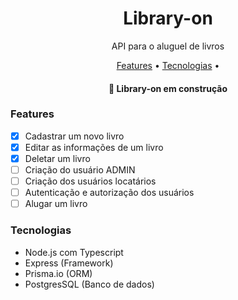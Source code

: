<h1 align="center">Library-on</h1>
<p align="center">API para o aluguel de livros</p>

<p align="center">
 <a href="#features">Features</a> • 
 <a href="#tecnologias">Tecnologias</a> • 
</p>

<h4 align="center"> 
	🚧 Library-on em construção
</h4>

### Features

- [x] Cadastrar um novo livro
- [x] Editar as informações de um livro
- [x] Deletar um livro
- [ ] Criação do usuário ADMIN
- [ ] Criação dos usuários locatários
- [ ] Autenticação e autorização dos usuários
- [ ] Alugar um livro

### Tecnologias

- Node.js com Typescript
- Express (Framework)
- Prisma.io (ORM)
- PostgresSQL (Banco de dados)
